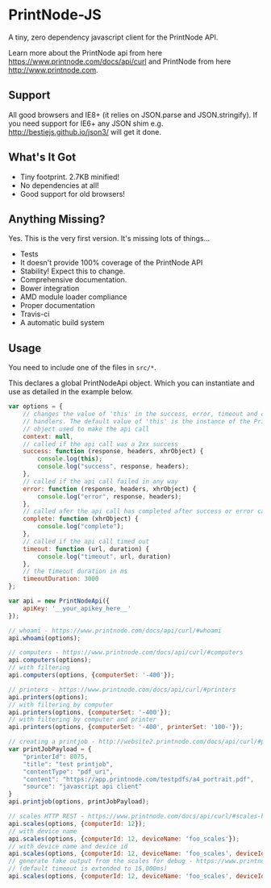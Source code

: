 # PrintNode-JS

A tiny, zero dependency javascript client for the PrintNode API.

Learn more about the PrintNode api from here https://www.printnode.com/docs/api/curl and PrintNode from here http://www.printnode.com.

## Support

All good browsers and IE8+ (it relies on JSON.parse and JSON.stringify). If you need support for IE6+ any JSON shim e.g. http://bestiejs.github.io/json3/ will get it done.

## What's It Got

* Tiny footprint. 2.7KB minified!
* No dependencies at all!
* Good support for old browsers!

## Anything Missing?

Yes. This is the very first version. It's missing lots of things...

* Tests
* It doesn't provide 100% coverage of the PrintNode API
* Stability! Expect this to change.
* Comprehensive documentation.
* Bower integration
* AMD module loader compliance
* Proper documentation
* Travis-ci
* A automatic build system

## Usage

You need to include one of the files in  `src/*`.

This declares a global PrintNodeApi object. Which you can instantiate and use as detailed in the example below.


```javascript
var options = {
    // changes the value of 'this' in the success, error, timeout and complete
    // handlers. The default value of 'this' is the instance of the PrintNodeApi
    // object used to make the api call
    context: null,
    // called if the api call was a 2xx success
    success: function (response, headers, xhrObject) {
        console.log(this);
        console.log("success", response, headers);
    },
    // called if the api call failed in any way
    error: function (response, headers, xhrObject) {
        console.log("error", response, headers);
    },
    // called afer the api call has completed after success or error callback
    complete: function (xhrObject) {
        console.log("complete");
    },
    // called if the api call timed out
    timeout: function (url, duration) {
        console.log("timeout", url, duration)
    },
    // the timeout duration in ms
    timeoutDuration: 3000
};

var api = new PrintNodeApi({
    apiKey: '__your_apikey_here__'
});

// whoami - https://www.printnode.com/docs/api/curl/#whoami
api.whoami(options);

// computers - https://www.printnode.com/docs/api/curl/#computers
api.computers(options);
// with filtering
api.computers(options, {computerSet: '-400'});

// printers - https://www.printnode.com/docs/api/curl/#printers
api.printers(options);
// with filtering by computer
api.printers(options, {computerSet: '-400'});
// with filtering by computer and printer
api.printers(options, {computerSet: '-400', printerSet: '100-'});

// creating a printjob - http://website2.printnode.com/docs/api/curl/#printjob-creating
var printJobPayload = {
    "printerId": 8075,
    "title": "test printjob",
    "contentType": "pdf_uri",
    "content": "https://app.printnode.com/testpdfs/a4_portrait.pdf",
    "source": "javascript api client"
}
api.printjob(options, printJobPayload);

// scales HTTP REST - https://www.printnode.com/docs/api/curl/#scales-http
api.scales(options, {computerId: 12});
// with device name
api.scales(options, {computerId: 12, deviceName: 'foo_scales'});
// with device name and device id
api.scales(options, {computerId: 12, deviceName: 'foo_scales', deviceId: 34});
// generate fake output from the scales for debug - https://www.printnode.com/docs/test-scales-api/
// (default timeout is extended to 15,000ms)
api.scales(options, {computerId: 12, deviceName: 'foo_scales', deviceId: 34, debug: true});
```

